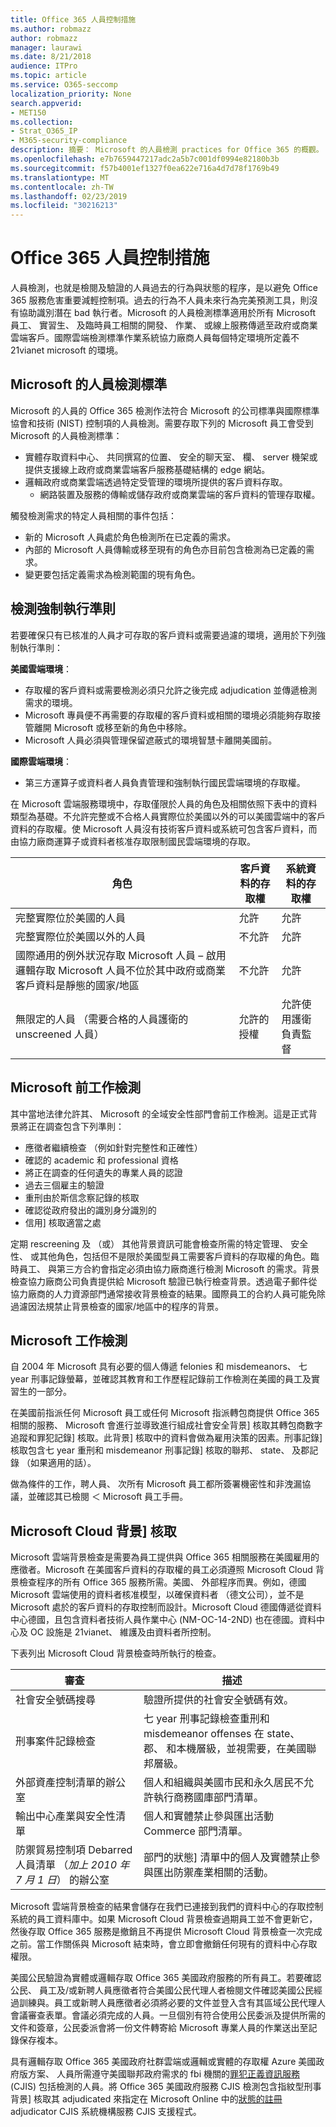 ```yaml
---
title: Office 365 人員控制措施
ms.author: robmazz
author: robmazz
manager: laurawi
ms.date: 8/21/2018
audience: ITPro
ms.topic: article
ms.service: O365-seccomp
localization_priority: None
search.appverid:
- MET150
ms.collection:
- Strat_O365_IP
- M365-security-compliance
description: 摘要： Microsoft 的人員檢測 practices for Office 365 的概觀。
ms.openlocfilehash: e7b7659447217adc2a5b7c001df0994e82180b3b
ms.sourcegitcommit: f57b4001ef1327f0ea622e716a4d7d78f1769b49
ms.translationtype: MT
ms.contentlocale: zh-TW
ms.lasthandoff: 02/23/2019
ms.locfileid: "30216213"
---
```

# <a name="office-365-personnel-controls"></a>Office 365 人員控制措施 

人員檢測，也就是檢閱及驗證的人員過去的行為與狀態的程序，是以避免 Office 365 服務危害重要減輕控制項。過去的行為不人員未來行為完美預測工具，則沒有協助識別潛在 bad 執行者。Microsoft 的人員檢測標準適用於所有 Microsoft 員工、 實習生、 及臨時員工相關的開發、 作業、 或線上服務傳遞至政府或商業雲端客戶。國際雲端檢測標準作業系統協力廠商人員每個特定環境所定義不 21vianet microsoft 的環境。

## <a name="microsofts-personnel-screening-standard"></a>Microsoft 的人員檢測標準

Microsoft 的人員的 Office 365 檢測作法符合 Microsoft 的公司標準與國際標準協會和技術 (NIST) 控制項的人員檢測。需要存取下列的 Microsoft 員工會受到 Microsoft 的人員檢測標準：
- 實體存取資料中心、 共同撰寫的位置、 安全的聊天室、 欄、 server 機架或提供支援線上政府或商業雲端客戶服務基礎結構的 edge 網站。
- 邏輯政府或商業雲端透過特定受管理的環境所提供的客戶資料存取。
    - 網路裝置及服務的傳輸或儲存政府或商業雲端的客戶資料的管理存取權。

觸發檢測需求的特定人員相關的事件包括：
- 新的 Microsoft 人員處於角色檢測所在已定義的需求。
- 內部的 Microsoft 人員傳輸或移至現有的角色亦目前包含檢測為已定義的需求。
- 變更要包括定義需求為檢測範圍的現有角色。

## <a name="screening-enforcement-criteria"></a>檢測強制執行準則

若要確保只有已核准的人員才可存取的客戶資料或需要過濾的環境，適用於下列強制執行準則：

**美國雲端環境**：
- 存取權的客戶資料或需要檢測必須只允許之後完成 adjudication 並傳遞檢測需求的環境。
- Microsoft 專員便不再需要的存取權的客戶資料或相關的環境必須能夠存取接管離開 Microsoft 或移至新的角色中移除。
- Microsoft 人員必須與管理保留遮蔽式的環境智慧卡離開美國前。

**國際雲端環境**：
- 第三方運算子或資料者人員負責管理和強制執行國民雲端環境的存取權。

在 Microsoft 雲端服務環境中，存取僅限於人員的角色及相關依照下表中的資料類型為基礎。不允許完整或不合格人員實際位於美國以外的可以美國雲端中的客戶資料的存取權。使 Microsoft 人員沒有技術客戶資料或系統可包含客戶資料，而由協力廠商運算子或資料者核准存取限制國民雲端環境的存取。

| 角色 | 客戶資料的存取權 | 系統資料的存取權 |
|-----------------------------------------------------------------------------------------------------------------------------------------------------------------------------------------------|------------------------------|---------------------------------|
| 完整實際位於美國的人員 | 允許 | 允許 |
| 完整實際位於美國以外的人員 | 不允許 | 允許 |
| 國際通用的例外狀況存取 Microsoft 人員 – 啟用邏輯存取 Microsoft 人員不位於其中政府或商業客戶資料是靜態的國家/地區 | 不允許 | 允許 |
| 無限定的人員 （需要合格的人員護衛的 unscreened 人員） | 允許的授權 | 允許使用護衛負責監督 |


## <a name="microsoft-pre-employment-screening"></a>Microsoft 前工作檢測

其中當地法律允許其、 Microsoft 的全域安全性部門會前工作檢測。這是正式背景將正在調查包含下列準則：
- 應徵者繼續檢查 （例如針對完整性和正確性）
- 確認的 academic 和 professional 資格
- 將正在調查的任何遺失的專業人員的認證
- 過去三個雇主的驗證
- 重刑由於斯信念察記錄的核取
- 確認從政府發出的識別身分識別的
- 信用] 核取適當之處

定期 rescreening 及 （或） 其他背景資訊可能會檢查所需的特定管理、 安全性、 或其他角色，包括但不是限於美國型員工需要客戶資料的存取權的角色。臨時員工、 與第三方合約會指定必須由協力廠商進行檢測 Microsoft 的需求。背景檢查協力廠商公司負責提供給 Microsoft 驗證已執行檢查背景。透過電子郵件從協力廠商的人力資源部門通常接收背景檢查的結果。國際員工的合約人員可能免除過濾因法規禁止背景檢查的國家/地區中的程序的背景。

## <a name="microsoft-employment-screening"></a>Microsoft 工作檢測
自 2004 年 Microsoft 具有必要的個人傳遞 felonies 和 misdemeanors、 七 year 刑事記錄螢幕，並確認其教育和工作歷程記錄前工作檢測在美國的員工及實習生的一部分。

在美國前指派任何 Microsoft 員工或任何 Microsoft 指派轉包商提供 Office 365 相關的服務、 Microsoft 會進行並導致進行組成社會安全背景] 核取其轉包商數字追蹤和罪犯記錄] 核取。此背景] 核取中的資料會做為雇用決策的因素。刑事記錄] 核取包含七 year 重刑和 misdemeanor 刑事記錄] 核取的聯邦、 state、 及郡記錄 （如果適用的話）。

做為條件的工作，聘人員、 次所有 Microsoft 員工都所簽署機密性和非洩漏協議，並確認其已檢閱 ＜ Microsoft 員工手冊。

## <a name="microsoft-cloud-background-check"></a>Microsoft Cloud 背景] 核取
Microsoft 雲端背景檢查是需要為員工提供與 Office 365 相關服務在美國雇用的應徵者。Microsoft 在美國客戶資料的存取權的員工必須遵照 Microsoft Cloud 背景檢查程序的所有 Office 365 服務所需。美國、 外部程序而異。例如，德國 Microsoft 雲端使用的資料者核准模型，以確保資料者 （德文公司），並不是 Microsoft 處於的客戶資料的存取控制而設計。Microsoft Cloud 德國傳遞從資料中心德國，且包含資料者技術人員作業中心 (NM-OC-14-2ND) 也在德國。資料中心及 OC 設施是 21vianet、 維護及由資料者所控制。

下表列出 Microsoft Cloud 背景檢查時所執行的檢查。

| 審查 | 描述 |
|--------------------------------------------------------|---------------------------------------------------------------------------------------------------------------------------------------------------------|
| 社會安全號碼搜尋 | 驗證所提供的社會安全號碼有效。 |
| 刑事案件記錄檢查 | 七 year 刑事記錄檢查重刑和 misdemeanor offenses 在 state、 郡、 和本機層級，並視需要，在美國聯邦層級。 |
| 外部資產控制清單的辦公室 | 個人和組織與美國市民和永久居民不允許執行商務國庫部門清單。 |
| 輸出中心產業與安全性清單 | 個人和實體禁止參與匯出活動 Commerce 部門清單。 |
| 防禦貿易控制項 Debarred 人員清單 （*加上 2010 年 7 月 1 日*） 的辦公室 | 部門的狀態] 清單中的個人及實體禁止參與匯出防禦產業相關的活動。 |


Microsoft 雲端背景檢查的結果會儲存在我們已連接到我們的資料中心的存取控制系統的員工資料庫中。如果 Microsoft Cloud 背景檢查過期員工並不會更新它，然後存取 Office 365 服務是撤銷且不再提供 Microsoft Cloud 背景檢查一次完成之前。當工作關係與 Microsoft 結束時，會立即會撤銷任何現有的資料中心存取權限。

美國公民驗證為實體或邏輯存取 Office 365 美國政府服務的所有員工。若要確認公民、 員工及/或新聘人員應徵者符合美國公民代理人者檢閱文件確認美國公民經過訓練與。員工或新聘人員應徵者必須將必要的文件並登入含有其區域公民代理人會議審查表單。會議必須完成的人員。一旦個別有符合使用公民委派及提供所需的文件和簽章，公民委派會將一份文件轉寄給 Microsoft 專業人員的作業送出至記錄保存複本。

具有邏輯存取 Office 365 美國政府社群雲端或邏輯或實體的存取權 Azure 美國政府版方案、 人員所需遵守美國聯邦政府需求的 fbi 機關的[罪犯正義資訊服務](https://www.fbi.gov/services/cjis)(CJIS) 包括檢測的人員。將 Office 365 美國政府服務 CJIS 檢測包含指紋型刑事背景] 核取其 adjudicated 來指定在 Microsoft Online 中的[狀態的註冊](https://blogs.office.com/2013/10/23/california-and-microsoft-sign-cjis-security-policy-agreement/)adjudicator CJIS 系統機構服務 CJIS 支援程式。
